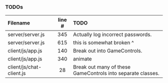 ### TODOs
| Filename | line # | TODO
|:------|:------:|:------
| server/server.js | 345 | Actually log incorrect passwords.
| server/server.js | 615 | this is somewhat broken ^
| client/js/app.js | 140 | Break out into GameControls.
| client/js/app.js | 340 | animate
| client/js/chat-client.js | 28 | Break out many of these GameControls into separate classes.